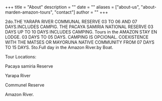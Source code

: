+++
title = "About"
description = ""
date = ""
aliases = ["about-us", "about-marden-amazon-tours", "contact"]
author = ""
+++

2do.THE YARAPA RIVER COMMUNAL RESERVE 03 TO 06 AND 07 DAYS.INCLUDES CAMPIG.
THE PACAYA SAMIRIA NATIONAL RESERVE 03 DAYS UP TO 10 DAYS INCLUDES CAMPING.
Tours in the AMAZON STAY EN LODGE. 03 DAYS TO 05 DAYS. CAMPING IS OPCIONAL.
COEXISTENCE WITH THE MATSES OR MAYORUNA NATIVE COMMUNITY FROM 07 DAYS TO 15 DAYS.
5to.Full day in the Amazon River.by Boat.

Tour Locations:

Pacaya samiria Reserve

Yarapa River

Communel Reserve

Amazon River.
